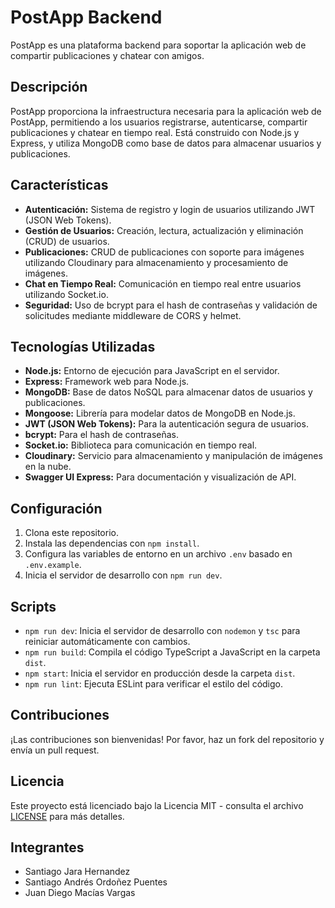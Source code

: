 # PostApp Backend

PostApp es una plataforma backend para soportar la aplicación web de compartir publicaciones y chatear con amigos.

## Descripción

PostApp proporciona la infraestructura necesaria para la aplicación web de PostApp, permitiendo a los usuarios registrarse, autenticarse, compartir publicaciones y chatear en tiempo real. Está construido con Node.js y Express, y utiliza MongoDB como base de datos para almacenar usuarios y publicaciones.

## Características

- **Autenticación:** Sistema de registro y login de usuarios utilizando JWT (JSON Web Tokens).
- **Gestión de Usuarios:** Creación, lectura, actualización y eliminación (CRUD) de usuarios.
- **Publicaciones:** CRUD de publicaciones con soporte para imágenes utilizando Cloudinary para almacenamiento y procesamiento de imágenes.
- **Chat en Tiempo Real:** Comunicación en tiempo real entre usuarios utilizando Socket.io.
- **Seguridad:** Uso de bcrypt para el hash de contraseñas y validación de solicitudes mediante middleware de CORS y helmet.

## Tecnologías Utilizadas

- **Node.js:** Entorno de ejecución para JavaScript en el servidor.
- **Express:** Framework web para Node.js.
- **MongoDB:** Base de datos NoSQL para almacenar datos de usuarios y publicaciones.
- **Mongoose:** Librería para modelar datos de MongoDB en Node.js.
- **JWT (JSON Web Tokens):** Para la autenticación segura de usuarios.
- **bcrypt:** Para el hash de contraseñas.
- **Socket.io:** Biblioteca para comunicación en tiempo real.
- **Cloudinary:** Servicio para almacenamiento y manipulación de imágenes en la nube.
- **Swagger UI Express:** Para documentación y visualización de API.

## Configuración

1. Clona este repositorio.
2. Instala las dependencias con `npm install`.
3. Configura las variables de entorno en un archivo `.env` basado en `.env.example`.
4. Inicia el servidor de desarrollo con `npm run dev`.

## Scripts

- `npm run dev`: Inicia el servidor de desarrollo con `nodemon` y `tsc` para reiniciar automáticamente con cambios.
- `npm run build`: Compila el código TypeScript a JavaScript en la carpeta `dist`.
- `npm start`: Inicia el servidor en producción desde la carpeta `dist`.
- `npm run lint`: Ejecuta ESLint para verificar el estilo del código.

## Contribuciones

¡Las contribuciones son bienvenidas! Por favor, haz un fork del repositorio y envía un pull request.

## Licencia

Este proyecto está licenciado bajo la Licencia MIT - consulta el archivo [LICENSE](LICENSE) para más detalles.

## Integrantes
- Santiago Jara Hernandez
- Santiago Andrés Ordoñez Puentes
- Juan Diego Macías Vargas

